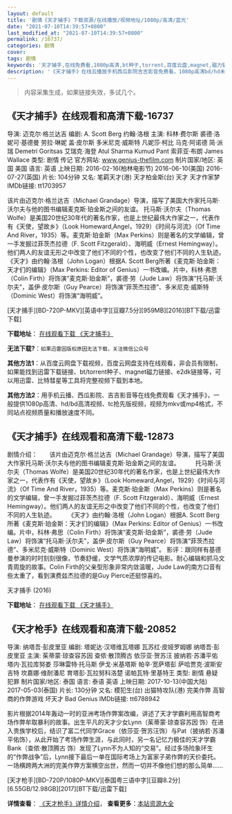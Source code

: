 ```yaml
---
layout: default
title: '剧情《天才捕手》下载资源/在线播放/视频地址/1080p/高清/蓝光'
date: "2021-07-10T14:39:57+0800"
last_modified_at: "2021-07-10T14:39:57+0800"
permalink: /16737/
categories: 剧情
cover:
tags: 剧情
keywords: '天才捕手,在线免费看,1080p高清,bt种子,torrent,百度云盘,magnet,磁力链,迅雷下载资源'
description: '《天才捕手》在线云播放手机西瓜影院吉吉影音免费看，1080p高清bd/hd未删减完整版和tc抢先枪版，mkv/mp4格式，附带bt/torrent种子、magnet/磁力链、百度云盘、网盘资源迅雷下载链接'
---
```


>内容采集生成，如果链接失效，多试几个。


## 《天才捕手》在线观看和高清下载-16737

导演: 迈克尔·格兰达吉 编剧: A. Scott Berg 约翰·洛根 主演: 科林·费尔斯 裘德·洛 妮可·基德曼 劳拉·琳妮 盖·皮尔斯 多米尼克·威斯特 凡妮莎·柯比 马克·阿诺德 简·派瑞 Demetri Goritsas 艾瑞克·海登 Atul Sharma Kumud Pant 索菲亚·布朗 James Wallace 类型: 剧情 传记 官方网站: www.genius-thefilm.com 制片国家/地区: 英国 美国 语言: 英语 上映日期: 2016-02-16(柏林电影节) 2016-06-10(美国) 2016-07-27(英国) 片长: 104分钟 又名: 笔羁天才(港) 天才柏金斯(台) 天才 天才作家梦 IMDb链接: tt1703957

该片由迈克尔·格兰达吉（Michael Grandage）导演，描写了美国大作家托马斯·沃尔夫与他的图书编辑麦克斯·珀金斯之间的友谊。 托马斯·沃尔夫（Thomas Wolfe）是美国20世纪30年代的著名作家，也是上世纪最伟大作家之一，代表作有《天使，望故乡》（Look Homeward,Angel，1929）《时间与河流》（Of Time And River，1935）等。麦克斯·珀金斯（Max Perkins）则是著名的文学编辑，曾一手发掘过菲茨杰拉德（F. Scott Fitzgerald）、海明威（Ernest Hemingway）。他们两人的友谊无形之中改变了他们不同的个性，也改变了他们不同的人生轨迹。 《天才》由约翰·洛根（John Logan）根据A. Scott Berg所著《麦克斯·珀金斯：天才们的编辑》（Max Perkins: Editor of Genius）一书改编。片中，科林·弗思（Colin Firth）将饰演“麦克斯·珀金斯”，裘德·劳（Jude Law）将饰演“托马斯·沃尔夫”，盖伊·皮尔斯（Guy Pearce）将饰演“菲茨杰拉德”、多米尼克·威斯特（Dominic West）将饰演“海明威”。


[天才捕手][BD-720P-MKV][英语中字][豆瓣7.5分][959MB][2016][BT下载/迅雷下载]

**下载地址**： [在线观看下载 《天才捕手》](https://www.btdx8.com/torrent/genius_2016.html) 


**无法下载?**：`如果迅雷因版权原因无法下载，关注微信公众号 `

**其他方法1**：从百度云网盘下载视频，百度云网盘支持在线观看，非会员有限制，如果能找到迅雷下载链接、bt/torrent种子、magnet磁力链接、e2dk链接等，可以用迅雷、比特彗星等工具将完整视频下载到本地。

**其他方法2**：用手机云播、西瓜影院、吉吉影音等在线免费观看《天才捕手》，一般提供1080p高清、hd/bd高清视频、tc抢先版视频，视频为mkv或mp4格式，不同站点视频质量和播放速度不同。


## 《天才捕手》在线观看和高清下载-12873

剧情介绍：　　该片由迈克尔·格兰达吉（Michael Grandage）导演，描写了美国大作家托马斯·沃尔夫与他的图书编辑麦克斯·珀金斯之间的友谊。  　　托马斯·沃尔夫（Thomas Wolfe）是美国20世纪30年代的著名作家，也是上世纪最伟大作家之一，代表作有《天使，望故乡》（Look Homeward,Angel，1929）《时间与河流》（Of Time And River，1935）等。麦克斯·珀金斯（Max Perkins）则是著名的文学编辑，曾一手发掘过菲茨杰拉德（F. Scott Fitzgerald）、海明威（Ernest Hemingway）。他们两人的友谊无形之中改变了他们不同的个性，也改变了他们不同的人生轨迹。  　　《天才》由约翰·洛根（John Logan）根据A. Scott Berg所著《麦克斯·珀金斯：天才们的编辑》（Max Perkins: Editor of Genius）一书改编。片中，科林·弗思（Colin Firth）将饰演“麦克斯·珀金斯”，裘德·劳（Jude Law）将饰演“托马斯·沃尔夫”，盖伊·皮尔斯（Guy Pearce）将饰演“菲茨杰拉德”、多米尼克·威斯特（Dominic West）将饰演“海明威”。 影评：跟同样有基德曼参演的时时刻刻很像，节奏舒缓，文学气质浓厚的传记电影。耐心编辑和抓马文青周旋的故事。Colin Firth的父亲型形象非常内敛温暖，Jude Law的南方口音有些太重了，看到演费兹杰拉德的是Guy Pierce还挺惊喜的。


天才捕手 (2016)

**下载地址**： [在线观看下载 《天才捕手》](https://www.btbtdy.me/btdy/dy6406.html) 


## 《天才枪手》在线观看和高清下载-20852

导演: 纳塔吾·彭皮里亚 编剧: 塔妮达·汉塔维瓦塔娜 瓦苏红·皮娅罗姆娜 纳塔吾·彭皮里亚 主演: 茱蒂蒙·琼查容苏因 查侬·散顶腾古 依莎亚·贺苏汪 披纳若·苏潘平佑 塔内·瓦拉库努娄 莎琳雷特·托马斯 伊戈·米基塔斯 帕辛·宽萨塔彭 萨哈贾克·波斯安吉特 坎嘉娜·维耐潘尼 育塔彭·瓦拉努科洛楚 诺帕瓦特·里基特王 类型: 剧情 悬疑 犯罪 制片国家/地区: 泰国 语言: 泰语 英语 上映日期: 2017-10-13(中国大陆) 2017-05-03(泰国) 片长: 130分钟 又名: 模犯生(台) 出猫特攻队(港) 完美作弊 高智商的作弊游戏 坏天才 Bad Genius IMDb链接: tt6788942

影片根据2014年轰动一时的亚洲考场作弊案改编，讲述了天才学霸利用高智商考场作弊牟取暴利的故事。出生平凡的天才少女Lynn（茱蒂蒙·琼查容苏因 饰）在进入贵族学校后，结识了富二代同学Grace（依莎亚·贺苏汪饰）与Pat（披纳若·苏潘平佑饰），从此开始了考场作弊生涯，与此同时，另一名记忆力极佳的天才学霸Bank（查侬·散顶腾古 饰）发现了Lynn不为人知的“交易”。经过多场险象环生的“作弊战争”后，Lynn接下最后一单在国际考场上为富家子弟作弊的天价委托。一场横跨两大洲的完美作弊方案横空出世，然而一切并不像他们想的那么简单……


[天才枪手][BD-720P/1080P-MKV][泰国粤三语中字][豆瓣8.2分][6.55GB/12.98GB][2017][BT下载/迅雷下载]

**详情查看**： [《天才枪手》详情介绍](/movie/20852/)， **查看更多**：[本站资源大全](/movie/t/all/)

